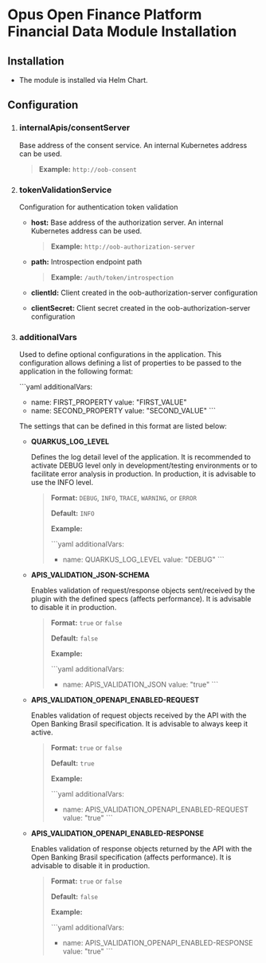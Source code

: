 # Opus Open Finance Platform Financial Data Module Installation

## Installation

- The module is installed via Helm Chart.

## Configuration

1. ### internalApis/consentServer

    Base address of the consent service. An internal Kubernetes address can be used.

    > **Example:** `http://oob-consent`

2. ### tokenValidationService

    Configuration for authentication token validation

    - **host:** Base address of the authorization server. An internal Kubernetes address can be used.

        > **Example:** `http://oob-authorization-server`

    - **path:** Introspection endpoint path

        > **Example:** `/auth/token/introspection`

    - **clientId:** Client created in the oob-authorization-server configuration
  
    - **clientSecret:** Client secret created in the oob-authorization-server configuration

3. ### additionalVars

    Used to define optional configurations in the application. This configuration allows defining a list of properties to be passed to the application in the following format:

    \```yaml
    additionalVars:
     - name: FIRST_PROPERTY
       value: "FIRST_VALUE"
     - name: SECOND_PROPERTY
       value: "SECOND_VALUE"
    \```

    The settings that can be defined in this format are listed below:

   - **QUARKUS_LOG_LEVEL**

        Defines the log detail level of the application. It is recommended to activate DEBUG level only in development/testing environments or to facilitate error analysis in production. In production, it is advisable to use the INFO level.

        > **Format:** `DEBUG`, `INFO`, `TRACE`, `WARNING`, or `ERROR`
        >
        > **Default:** `INFO`
        >
        > **Example:**
        >
        > \```yaml
        > additionalVars:
        >   - name: QUARKUS_LOG_LEVEL
        >     value: "DEBUG"
        > \```

   - **APIS_VALIDATION_JSON-SCHEMA**

        Enables validation of request/response objects sent/received by the plugin with the defined specs (affects performance). It is advisable to disable it in production.

        > **Format:** `true` or `false`
        >
        > **Default:** `false`
        >
        > **Example:**
        >
        > \```yaml
        > additionalVars:
        >   - name: APIS_VALIDATION_JSON
        >     value: "true"
        > \```

   - **APIS_VALIDATION_OPENAPI_ENABLED-REQUEST**

        Enables validation of request objects received by the API with the Open Banking Brasil specification. It is advisable to always keep it active.

        > **Format:** `true` or `false`
        >
        > **Default:** `true`
        >
        > **Example:**
        >
        > \```yaml
        > additionalVars:
        >   - name: APIS_VALIDATION_OPENAPI_ENABLED-REQUEST
        >     value: "true"
        > \```

   - **APIS_VALIDATION_OPENAPI_ENABLED-RESPONSE**

        Enables validation of response objects returned by the API with the Open Banking Brasil specification (affects performance). It is advisable to disable it in production.

        > **Format:** `true` or `false`
        >
        > **Default:** `false`
        >
        > **Example:**
        >
        > \```yaml
        > additionalVars:
        >   - name: APIS_VALIDATION_OPENAPI_ENABLED-RESPONSE
        >     value: "true"
        > \```
